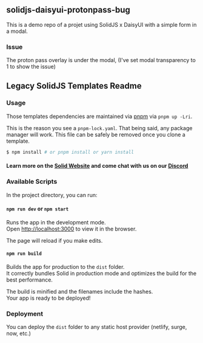 
## solidjs-daisyui-protonpass-bug 

This is a demo repo of a projet using SolidJS x DaisyUI with a simple form in a modal.

### Issue

The proton pass overlay is under the modal, (I've set modal transparency to 1 to show the issue)

## Legacy SolidJS Templates Readme

### Usage

Those templates dependencies are maintained via [pnpm](https://pnpm.io) via `pnpm up -Lri`.

This is the reason you see a `pnpm-lock.yaml`. That being said, any package manager will work. This file can be safely be removed once you clone a template.

```bash
$ npm install # or pnpm install or yarn install
```

#### Learn more on the [Solid Website](https://solidjs.com) and come chat with us on our [Discord](https://discord.com/invite/solidjs)

### Available Scripts

In the project directory, you can run:

#### `npm run dev` or `npm start`

Runs the app in the development mode.<br>
Open [http://localhost:3000](http://localhost:3000) to view it in the browser.

The page will reload if you make edits.<br>

#### `npm run build`

Builds the app for production to the `dist` folder.<br>
It correctly bundles Solid in production mode and optimizes the build for the best performance.

The build is minified and the filenames include the hashes.<br>
Your app is ready to be deployed!

### Deployment

You can deploy the `dist` folder to any static host provider (netlify, surge, now, etc.)
